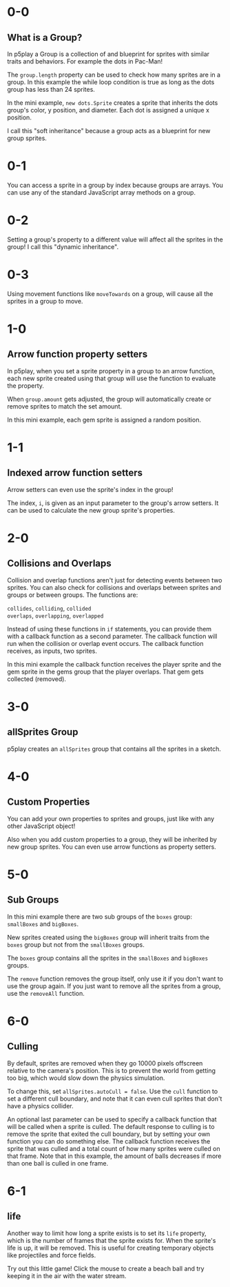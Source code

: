 # 0-0

## What is a Group?

In p5play a Group is a collection of and blueprint for sprites with similar traits and behaviors. For example the dots in Pac-Man!

The `group.length` property can be used to check how many sprites are in a group. In this example the while loop condition is true as long as the dots group has less than 24 sprites.

In the mini example, `new dots.Sprite` creates a sprite that inherits the dots group's color, y position, and diameter. Each dot is assigned a unique x position.

I call this "soft inheritance" because a group acts as a blueprint for new group sprites.

# 0-1

You can access a sprite in a group by index because groups are arrays. You can use any of the standard JavaScript array methods on a group.

# 0-2

Setting a group's property to a different value will affect all the sprites in the group! I call this "dynamic inheritance".

# 0-3

Using movement functions like `moveTowards` on a group, will cause all the sprites in a group to move.

# 1-0

## Arrow function property setters

In p5play, when you set a sprite property in a group to an arrow function, each new sprite created using that group will use the function to evaluate the property.

When `group.amount` gets adjusted, the group will automatically create or remove sprites to match the set amount.

In this mini example, each gem sprite is assigned a random position.

# 1-1

## Indexed arrow function setters

Arrow setters can even use the sprite's index in the group!

The index, `i`, is given as an input parameter to the group's arrow setters. It can be used to calculate the new group sprite's properties.

# 2-0

## Collisions and Overlaps

Collision and overlap functions aren't just for detecting events between two sprites. You can also check for collisions and overlaps between sprites and groups or between groups. The functions are:

`collides`, `colliding`, `collided`  
`overlaps`, `overlapping`, `overlapped`

Instead of using these functions in `if` statements, you can provide them with a callback function as a second parameter. The callback function will run when the collision or overlap event occurs. The callback function receives, as inputs, two sprites.

In this mini example the callback function receives the player sprite and the gem sprite in the gems group that the player overlaps. That gem gets collected (removed).

# 3-0

## allSprites Group

p5play creates an `allSprites` group that contains all the sprites in a sketch.

# 4-0

## Custom Properties

You can add your own properties to sprites and groups, just like with any other JavaScript object!

Also when you add custom properties to a group, they will be inherited by new group sprites. You can even use arrow functions as property setters.

# 5-0

## Sub Groups

In this mini example there are two sub groups of the `boxes` group: `smallBoxes` and `bigBoxes`.

New sprites created using the `bigBoxes` group will inherit traits from the `boxes` group but not from the `smallBoxes` groups.

The `boxes` group contains all the sprites in the `smallBoxes` and `bigBoxes` groups.

The `remove` function removes the group itself, only use it if you don't want to use the group again. If you just want to remove all the sprites from a group, use the `removeAll` function.

# 6-0

## Culling

By default, sprites are removed when they go 10000 pixels offscreen relative to the camera's position. This is to prevent the world from getting too big, which would slow down the physics simulation.

To change this, set `allSprites.autoCull = false`. Use the `cull` function to set a different cull boundary, and note that it can even cull sprites that don't have a physics collider.

An optional last parameter can be used to specify a callback function that will be called when a sprite is culled. The default response to culling is to remove the sprite that exited the cull boundary, but by setting your own function you can do something else. The callback function receives the sprite that was culled and a total count of how many sprites were culled on that frame. Note that in this example, the amount of balls decreases if more than one ball is culled in one frame.

# 6-1

## life

Another way to limit how long a sprite exists is to set its `life` property, which is the number of frames that the sprite exists for. When the sprite's life is up, it will be removed. This is useful for creating temporary objects like projectiles and force fields.

Try out this little game! Click the mouse to create a beach ball and try keeping it in the air with the water stream.
